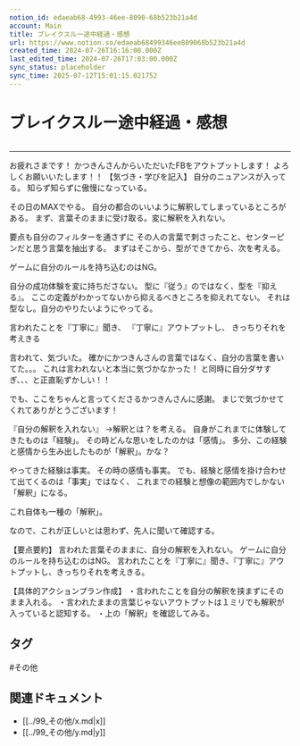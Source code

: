 ```yaml
---
notion_id: edaeab68-4993-46ee-8090-68b523b21a4d
account: Main
title: ブレイクスルー途中経過・感想
url: https://www.notion.so/edaeab68499346ee809068b523b21a4d
created_time: 2024-07-26T16:16:00.000Z
last_edited_time: 2024-07-26T17:03:00.000Z
sync_status: placeholder
sync_time: 2025-07-12T15:01:15.021752
---
```

# ブレイクスルー途中経過・感想

```plain text

```
---
お疲れさまです！
かつきんさんからいただいたFBをアウトプットします！
よろしくお願いいたします！！
【気づき・学びを記入】
自分のニュアンスが入ってる。
知らず知らずに傲慢になっている。

その日のMAXでやる。
自分の都合のいいように解釈してしまっているところがある。
まず、言葉そのままに受け取る。変に解釈を入れない。

要点も自分のフィルターを通さずに
その人の言葉で刺さったこと、センターピンだと思う言葉を抽出する。
まずはそこから、型ができてから、次を考える。

ゲームに自分のルールを持ち込むのはNG。

自分の成功体験を変に持ちださない。
型に『従う』のではなく、型を『抑える』。
ここの定義がわかってないから抑えるべきところを抑えれてない。
それは型なし。自分のやりたいようにやってる。

言われたことを『丁寧に』聞き、
『丁寧に』アウトプットし、
きっちりそれを考えきる

言われて、気づいた。
確かにかつきんさんの言葉ではなく、自分の言葉を書いてた。。。
これは言われないと本当に気づかなかった！
と同時に自分ダサすぎ、、、と正直恥ずかしい！！

でも、ここをちゃんと言ってくださるかつきんさんに感謝。
まじで気づかせてくれてありがとうございます！

『自分の解釈を入れない』
→解釈とは？を考える。
自身がこれまでに体験してきたものは「経験」。
その時どんな思いをしたのかは「感情」。
多分、この経験と感情から生み出したものが「解釈」。かな？

やってきた経験は事実。
その時の感情も事実。
でも、経験と感情を掛け合わせて出てくるのは「事実」ではなく、
これまでの経験と想像の範囲内でしかない「解釈」になる。

これ自体も一種の「解釈」。

なので、これが正しいとは思わず、先人に聞いて確認する。

【要点要約】
言われた言葉そのままに、自分の解釈を入れない。
ゲームに自分のルールを持ち込むのはNG。
言われたことを『丁寧に』聞き、『丁寧に』アウトプットし、きっちりそれを考えきる。

【具体的アクションプラン作成】
・言われたことを自分の解釈を挟まずにそのまま入れる。
・言われたままの言葉じゃないアウトプットは１ミリでも解釈が入っていると認知する。
・上の「解釈」を確認してみる。



## タグ

#その他 

## 関連ドキュメント

- [[../99_その他/x.md|x]]
- [[../99_その他/y.md|y]]
